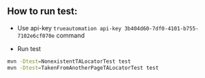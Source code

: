 ## How to run test: 

* Use api-key `trueautomation api-key 3b404d60-7df0-4101-b755-7102e6cf070e` command
 
* Run test

```bash
mvn -Dtest=NonexistentTALocatorTest test
mvn -Dtest=TakenFromAnotherPageTALocatorTest test

```